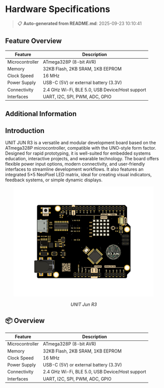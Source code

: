 # Hardware Specifications

> 📋 **Auto-generated from README.md**: 2025-09-23 10:10:41

## Feature Overview

| Feature           | Description                                         |
|-------------------|-----------------------------------------------------|
| Microcontroller   | ATmega328P (8-bit AVR)                              |
| Memory            | 32KB Flash, 2KB SRAM, 1KB EEPROM                    |
| Clock Speed       | 16 MHz                                              |
| Power Supply      | USB-C (5V) or external battery (3.3V)               |
| Connectivity      | 2.4 GHz Wi-Fi, BLE 5.0, USB Device/Host support     |
| Interfaces        | UART, I2C, SPI, PWM, ADC, GPIO                      |

## Additional Information

## Introduction

UNIT JUN R3 is a versatile and modular development board based on the ATmega328P microcontroller, compatible with the UNO-style form factor. Designed for rapid prototyping, it is well-suited for embedded systems education, interactive projects, and wearable technology. The board offers flexible power input options, modern connectivity, and user-friendly interfaces to streamline development workflows. It also features an integrated 5×5 NeoPixel LED matrix, ideal for creating visual indicators, feedback systems, or simple dynamic displays.

<div align="center">
  <img src="hardware/resources/unit_top_v_0_0_1_ue0081_Jun R3.png" width="450px" alt="Development Board">
  <p><em>UNIT Jun R3</em></p>
</div>

## 📦 Overview

| Feature           | Description                                         |
|-------------------|-----------------------------------------------------|
| Microcontroller   | ATmega328P (8-bit AVR)                              |
| Memory            | 32KB Flash, 2KB SRAM, 1KB EEPROM                    |
| Clock Speed       | 16 MHz                                              |
| Power Supply      | USB-C (5V) or external battery (3.3V)               |
| Connectivity      | 2.4 GHz Wi-Fi, BLE 5.0, USB Device/Host support     |
| Interfaces        | UART, I2C, SPI, PWM, ADC, GPIO                      |

